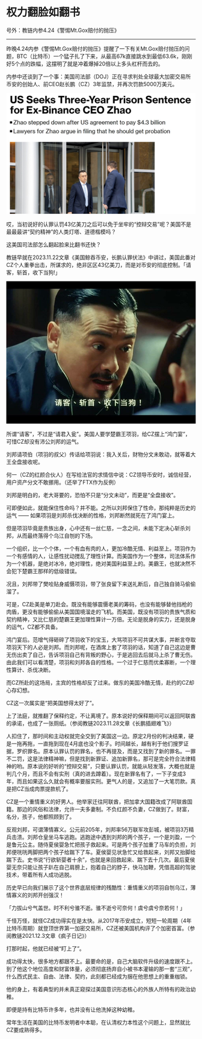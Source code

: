# 权力翻脸如翻书

号外：教链内参4.24《警惕Mt.Gox赔付的抛压》

* * *

昨晚4.24内参《警惕Mt.Gox赔付的抛压》提醒了一下有关Mt.Gox赔付抛压的问题，BTC（比特币）一个猛子扎了下来，从最高67k直接跳水到最低63.6k，刚刚好5个点的跌幅，这摆明了就是冲着爆掉20倍以上多头杠杆而去的。

内参中还谈到了一个事：美国司法部（DOJ）正在寻求判处全球最大加密交易所币安的创始人、前CEO赵长鹏（CZ）3年监禁，并再次罚款5000万美元。

![](2024-04-25-A01.jpeg)

哎，当初说好的认罪认罚43亿美刀之后可以免于坐牢的“控辩交易”呢？美国不是最最最讲“契约精神”的人类灯塔、道德楷模吗？

这美国司法部怎么翻起脸来比翻书还快？

教链早就在2023.11.22文章《美国鲸吞币安，长鹏认罪伏法》中讲过，美国此番对CZ个人重拳出击，所谋求的，绝非区区43亿美刀，而是对币安的彻底控制。「请客，斩首，收下当狗!」

![](2024-04-25-A02.jpeg)

所谓“请客”，不过是“请君入瓮”。美国人要学楚霸王项羽，给CZ摆上“鸿门宴”，可惜CZ却没有沛公刘邦的运气。

刘邦请项伯（项羽的叔父）传话给项羽说：我入关后，财物分文未敢动，就等着大王全盘接收呢。

何一（CZ的红颜合伙人）在写给法官的求情信中说：CZ领导币安时，诚信经营，用户资产分文不敢挪用。（还举了FTX作为反例）

刘邦是明白的，老大哥要的，恐怕不只是“分文未动”，而更是“全盘接收”。

可即便如此，就能保住性命吗？并不能。之所以刘邦保住了性命，那纯粹是历史的运气 —— 如果项羽是刘邦杀伐决断的性格，刘邦断然就死在了鸿门宴上。

但是项羽毕竟是贵族出身，心中还有一丝仁慈，一念之间，未能下定决心斩杀刘邦，从而最终落得个乌江自刎的下场。

一个组织，比一个个体，一个有血有肉的人，更加冷酷无情、利益至上。项羽作为一个有感情的人，让感性扰动搅乱了理性计算。而美国作为一个整体，司法体系作为一个机器，是绝对冰冷，绝对理性，绝对美国利益至上的。美霸王，也就决然不会犯下楚霸王那样的低级错误。

况且，刘邦带了樊哙贴身威慑项羽，带了张良留下来送礼断后，自己独自骑马偷偷溜了。

可是，CZ赴美是单刀赴会。既没有能够震慑老美的筹码，也没有能够替他挡枪的肉盾，更没有能够偷偷从美国国境溜走的飞机。而美国，既没有项羽的贵族气质和契约精神，又比仁慈的楚霸王更加理性算计一万倍。无论是脱身的实力，还是脱身的运气，CZ都不具备。

鸿门宴后。范增气得砸碎了项羽收下的宝玉，大骂项羽不可共谋大事，并断言夺取项羽天下的人必是刘邦。而刘邦呢，在酒席上套了项羽的话，知道了自己这边是曹无伤出卖了自己，告诉项羽自己有背叛的野心，于是逃回去后就马上杀了曹无伤。由此我们可以看清楚，项羽和刘邦各自的性格。一个过于仁慈而优柔寡断，一个理性算计、杀伐决断。

而CZ所赴的这场局，主宾的性格却反了过来。做东的美国冷酷无情，赴约的CZ却心存幻想。

CZ这一次属实是“把美国想得太好了”。

上了法庭，就推翻了保释约定，不让离境了。原本说好的保释期间可以返回阿联酋的承诺，也成了一张厕纸。（参阅教链2023.11.28文章《长鹏插翅难飞》）

人扣住了，那时间和主动权就完全交到了美国这一边。原定2月份的判决结果，硬是一拖再拖，一直拖到现在4月底也没个影子。时间越长，越有利于他们搜罗证据，罗织罪名。原本认罪认罚的罪名，也不再提及，而是又找到了新的罪名。一罪不二罚，这是法律精神嘛，但是找到新罪证、追加新罪名，那可是完全符合法律精神的哟。原本说的好听的“控辩交易”，只要认罪认罚，就能从轻发落，大概也就是判几个月，而且不会有实刑（真的进去蹲着）。现在新罪名有了，一下子变成3年，而且如果这么久就会有概率要服实刑。更气人的是，又追加了一大笔罚款。真是把CZ当成肉票提款机了。

CZ是一个重情重义的好男人。他举家迁往阿联酋，把加拿大国籍改成了阿联酋国籍。那边的风俗和法律，允许一夫多妻制。不负红颜不负妻，CZ做到了。财富，名分，孩子，他都照顾到了。

反观刘邦，可谓薄情寡义。公元前205年，刘邦率56万联军攻彭城，被项羽3万精兵击溃。刘邦仓皇坐马车逃跑。逃跑途中遇到刘邦的两个孩子，一个是刘盈，一个是鲁元公主。随侍夏侯婴急忙把孩子救起来。可是两个孩子加重了马车的负担，刘邦便咣咣两脚把两个孩子给踹下了车。夏侯婴见状急忙又给救起来，刘邦又抬脚给踹下去。史书说“行欲斩婴者十余”，也就是来回救起来、踹下去十几次。最后夏侯婴无奈只能让孩子趴在自己肩膀上，抱着自己的脖子，快马加鞭，凭借高超的驾驶技术，带着所有人成功逃脱。

历史早已向我们展示了这个世界底层规律的残酷性：重情重义的项羽自刎乌江，薄情寡义的刘邦开创强汉！

「力拔山兮气盖世。时不利兮骓不逝。骓不逝兮可奈何！虞兮虞兮奈若何！」

千怪万怪，就怪CZ成功得实在是太快。从2017年币安成立，短短一轮周期（4年比特币周期）就登顶世界第一加密交易所，CZ还被美国机构评了个加密首富。（参阅教链2021.12.3文章《疯子日记》）

打那时起，他就已经被“盯上了”。

成功得太快，很多地方都跟不上。最要命的是，自己大脑软件升级的速度跟不上。到了他这个地位高度和财富体量，必须彻底扬弃自小被书本灌输的那一套“三观”，什么西式民主、自由、法律、契约，此刻都已经成为捆在他思想上的重重枷锁。

他的身上，有着典型的并未真正窥探过美国意识形态核心的外族人所特有的政治幼稚。

即便是持有比特币许多年，也并没有让他洗掉这种幼稚。

常年生活在美国的比特币发明者中本聪，在认清权力本性这个问题上，显然就比CZ要成熟得多。

